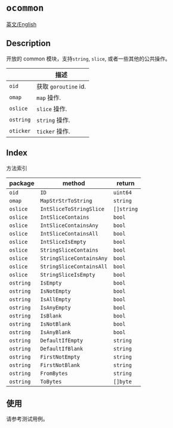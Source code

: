# `ocommon`

[英文/English](README.md)

## Description

开放的 common 模块，支持`string`, `slice`, 或者一些其他的公共操作。 

|           | 描述         |
| --------- | ------------------- |
| `oid`    | 获取 `goroutine` id. |
| `omap`    | `map` 操作.      |
| `oslice`  | `slice` 操作.    |
| `ostring` | `string` 操作.    |
| `oticker` | `ticker` 操作.    |

## Index

方法索引

|  package  | method  |  return |
| --------- | ------- | ------- |
| `oid`    | `ID`    | `uint64` |
| `omap`    | `MapStrStrToString`    | `string` |
| `oslice`    | `IntSliceToStringSlice`    | `[]string` |
| `oslice`    | `IntSliceContains`    | `bool` |
| `oslice`    | `IntSliceContainsAny`    | `bool` |
| `oslice`    | `IntSliceContainsAll`    | `bool` |
| `oslice`    | `IntSliceIsEmpty`    | `bool` |
| `oslice`    | `StringSliceContains`    | `bool` |
| `oslice`    | `StringSliceContainsAny`    | `bool` |
| `oslice`    | `StringSliceContainsAll`    | `bool` |
| `oslice`    | `StringSliceIsEmpty`    | `bool` |
| `ostring`    | `IsEmpty`    | `bool` |
| `ostring`    | `IsNotEmpty`    | `bool` |
| `ostring`    | `IsAllEmpty`    | `bool` |
| `ostring`    | `IsAnyEmpty`    | `bool` |
| `ostring`    | `IsBlank`    | `bool` |
| `ostring`    | `IsNotBlank`    | `bool` |
| `ostring`    | `IsAnyBlank`    | `bool` |
| `ostring`    | `DefaultIfEmpty`    | `string` |
| `ostring`    | `DefaultIfBlank`    | `string` |
| `ostring`    | `FirstNotEmpty`    | `string` |
| `ostring`    | `FirstNotBlank`    | `string` |
| `ostring`    | `FromBytes`    | `string` |
| `ostring`    | `ToBytes`    | `[]byte` |

## 使用

请参考测试用例。
